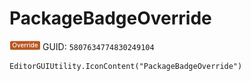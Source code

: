 # PackageBadgeOverride
![](/img/PackageBadgeOverride.png)
GUID: `5807634774830249104`
```
EditorGUIUtility.IconContent("PackageBadgeOverride")
```
